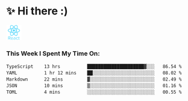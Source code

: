 <h1 align="left">✨ Hi there :)</h1>

  <a href="https://reactjs.org/" target="_blank" rel="noreferrer">   
    <img src="https://raw.githubusercontent.com/devicons/devicon/master/icons/react/react-original-wordmark.svg" alt="react" width="40"     
    height="40"/></a>
 
<h3 align="left">This Week I Spent My Time On:</h3>
<!--START_SECTION:waka-->

```txt
TypeScript    13 hrs          █████████████████████▓░░░   86.54 %
YAML          1 hr 12 mins    ██░░░░░░░░░░░░░░░░░░░░░░░   08.02 %
Markdown      22 mins         ▓░░░░░░░░░░░░░░░░░░░░░░░░   02.49 %
JSON          10 mins         ▒░░░░░░░░░░░░░░░░░░░░░░░░   01.16 %
TOML          4 mins          ░░░░░░░░░░░░░░░░░░░░░░░░░   00.55 %
```

<!--END_SECTION:waka-->

